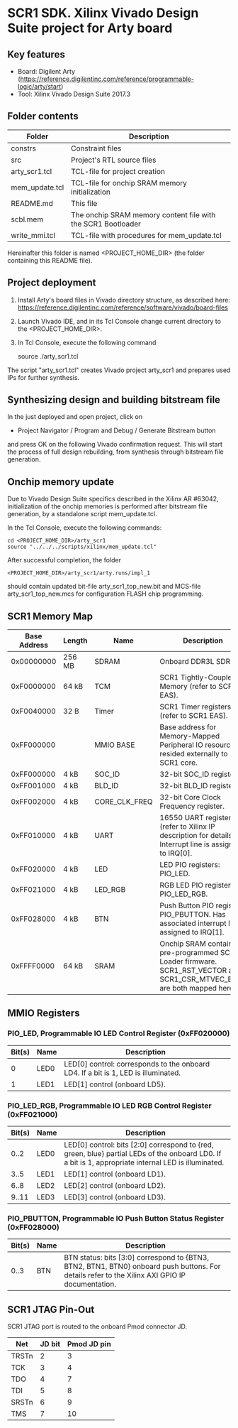 # SCR1 SDK. Xilinx Vivado Design Suite project for Arty board

## Key features
* Board: Digilent Arty (https://reference.digilentinc.com/reference/programmable-logic/arty/start)
* Tool: Xilinx Vivado Design Suite 2017.3

## Folder contents
Folder | Description
------ | -----------
constrs                | Constraint files
src                    | Project's RTL source files
arty_scr1.tcl          | TCL-file for project creation
mem_update.tcl         | TCL-file for onchip SRAM memory initialization
README.md              | This file
scbl.mem               | The onchip SRAM memory content file with the SCR1 Bootloader
write_mmi.tcl          | TCL-file with procedures for mem_update.tcl

Hereinafter this folder is named <PROJECT_HOME_DIR> (the folder containing this README file).

## Project deployment
1. Install Arty's board files in Vivado directory structure, as described here:
    https://reference.digilentinc.com/reference/software/vivado/board-files


2. Launch Vivado IDE, and in its Tcl Console change current directory to the <PROJECT_HOME_DIR>.

3. In Tcl Console, execute the following command


    source ./arty_scr1.tcl

The script "arty_scr1.tcl" creates Vivado project arty_scr1 and prepares used IPs for further synthesis.

## Synthesizing design and building bitstream file
In the just deployed and open project, click on

* Project Navigator / Program and Debug / Generate Bitstream button

and press OK on the following Vivado confirmation request.
This will start the process of full design rebuilding, from synthesis through bitstream file generation.

## Onchip memory update
Due to Vivado Design Suite specifics described in the Xilinx AR #63042, initialization of the onchip memories
is performed after bitstream file generation, by a standalone script mem_update.tcl.

In the Tcl Console, execute the following commands:

    cd <PROJECT_HOME_DIR>/arty_scr1
    source "../../../scripts/xilinx/mem_update.tcl"

After successful completion, the folder

    <PROJECT_HOME_DIR>/arty_scr1/arty.runs/impl_1

should contain updated bit-file arty_scr1_top_new.bit and MCS-file arty_scr1_top_new.mcs for configuration FLASH chip programming.

## SCR1 Memory Map
Base Address | Length | Name          | Description
------------ | ------ | ------------- | -----------
0x00000000   | 256 MB | SDRAM         | Onboard DDR3L SDRAM.
0xF0000000   | 64  kB | TCM           | SCR1 Tightly-Coupled Memory (refer to SCR1 EAS).
0xF0040000   | 32   B | Timer         | SCR1 Timer registers (refer to SCR1 EAS).
0xFF000000   |        | MMIO BASE     | Base address for Memory-Mapped Peripheral IO resources, resided externally to SCR1 core.
0xFF000000   | 4   kB | SOC_ID        | 32-bit SOC_ID register.
0xFF001000   | 4   kB | BLD_ID        | 32-bit BLD_ID register.
0xFF002000   | 4   kB | CORE_CLK_FREQ | 32-bit Core Clock Frequency register.
0xFF010000   | 4   kB | UART          | 16550 UART registers (refer to Xilinx IP description for details). Interrupt line is assigned to IRQ[0].
0xFF020000   | 4   kB | LED           | LED PIO registers: PIO_LED.
0xFF021000   | 4   kB | LED_RGB       | RGB LED PIO registers: PIO_LED_RGB.
0xFF028000   | 4   kB | BTN           | Push Button PIO register: PIO_PBUTTON. Has associated interrupt line assigned to IRQ[1].
0xFFFF0000   | 64  kB | SRAM          | Onchip SRAM containing pre-programmed SCR Loader firmware. SCR1_RST_VECTOR and SCR1_CSR_MTVEC_BASE are both mapped here.

## MMIO Registers

### PIO_LED, Programmable IO LED Control Register (0xFF020000)
Bit(s) | Name | Description
-------| ---- | -----------
0      | LED0 | LED[0] control: corresponds to the onboard LD4. If a bit is 1, LED is illuminated.
1      | LED1 | LED[1] control (onboard LD5).

### PIO_LED_RGB, Programmable IO LED RGB Control Register (0xFF021000)
Bit(s) | Name | Description
-------| ---- | -----------
0..2   | LED0 | LED[0] control: bits [2:0] correspond to {red, green, blue} partial LEDs of the onboard LD0. If a bit is 1, appropriate internal LED is illuminated.
3..5   | LED1 | LED[1] control (onboard LD1).
6..8   | LED2 | LED[2] control (onboard LD2).
9..11  | LED3 | LED[3] control (onboard LD3).

### PIO_PBUTTON, Programmable IO Push Button Status Register (0xFF028000)
Bit(s) | Name | Description
-------| ---- | -----------
0..3   | BTN  | BTN status: bits [3:0] correspond to {BTN3, BTN2, BTN1, BTN0} onboard push buttons. For details refer to the Xilinx AXI GPIO IP documentation.


## SCR1 JTAG Pin-Out

SCR1 JTAG port is routed to the onboard Pmod connector JD.

Net    | JD bit | Pmod JD pin
-------| ------ | -----------
TRSTn  | 2      | 3
TCK    | 3      | 4
TDO    | 4      | 7
TDI    | 5      | 8
SRSTn  | 6      | 9
TMS    | 7      | 10

